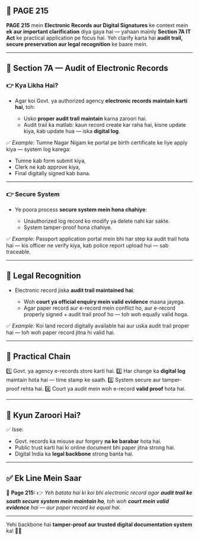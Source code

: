 ## 📄 **PAGE 215**

**PAGE 215** mein **Electronic Records aur Digital Signatures** ke context mein **ek aur important clarification** diya gaya hai — yahaan mainly **Section 7A IT Act** ke practical application pe focus hai.
Yeh clarify karta hai **audit trail, secure preservation aur legal recognition** ke baare mein.

---

## 🔹 **Section 7A — Audit of Electronic Records**

### 👉 Kya Likha Hai?

* Agar koi Govt. ya authorized agency **electronic records maintain karti hai**, toh:

  * Usko **proper audit trail maintain** karna zaroori hai.
  * Audit trail ka matlab: kaun record create kar raha hai, kisne update kiya, kab update hua — iska **digital log**.

✅ *Example:* Tumne Nagar Nigam ke portal pe birth certificate ke liye apply kiya — system log karega:

* Tumne kab form submit kiya,
* Clerk ne kab approve kiya,
* Final digitally signed kab bana.

---

### 👉 Secure System

* Ye poora process **secure system mein hona chahiye**:

  * Unauthorized log record ko modify ya delete nahi kar sakte.
  * System tamper-proof hona chahiye.

✅ *Example:* Passport application portal mein bhi har step ka audit trail hota hai — kis officer ne verify kiya, kab police report upload hui — sab traceable.

---

## 🔹 **Legal Recognition**

* Electronic record jiska **audit trail maintained hai**:

  * Woh **court ya official enquiry mein valid evidence** maana jayega.
  * Agar paper record aur e-record mein conflict ho, aur e-record properly signed + audit trail proof ho — toh woh equally valid hoga.

✅ *Example:* Koi land record digitally available hai aur uska audit trail proper hai — toh woh paper record jitna hi valid hai.

---

## 🧩 **Practical Chain**

1️⃣ Govt. ya agency e-records store karti hai.
2️⃣ Har change ka **digital log** maintain hota hai — time stamp ke saath.
3️⃣ System secure aur tamper-proof rehta hai.
4️⃣ Court ya audit mein woh e-record **valid proof** hota hai.

---

## 🔹 **Kyun Zaroori Hai?**

✅ Isse:

* Govt. records ka misuse aur forgery **na ke barabar** hota hai.
* Public trust karti hai ki online document bhi paper jitna strong hai.
* Digital India ka **legal backbone** strong banta hai.

---

## ✅ **Ek Line Mein Saar**

📌 **Page 215:**
👉 *Yeh batata hai ki koi bhi electronic record agar **audit trail ke saath secure system mein maintain ho**, toh woh **court mein valid evidence** hai — aur paper record ke equal hai.*

---

Yehi backbone hai **tamper-proof aur trusted digital documentation system** ka! 📑✨
